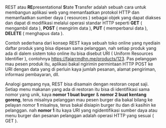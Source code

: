
REST atau **RE**presentational **S**tate **T**ransfer adalah sebuah cara untuk membangun aplikasi web yang memanfaatkan protokol HTTP dan memanfaatkan sumber daya ( resources ) sebagai objek yang dapat diakses dan dapat di modifikasi melalui operasi standar HTTP seperti **GET** ( mengambil data ), **POST** ( mengirim data ), **PUT** ( memperbarui data ), **DELETE** ( menghapus data ).

Contoh sederhana dari konsep REST kaya sebuah toko online yang nyediain daftar produk yang bisa dipesan sama pelanggan, nah setiap produk yang ada di dalem sistem toko online itu bisa disebut URI ( Uniform Resources Identifier ), contohnya https://fajarrmdhn.me/products/123. Pas pelanggan mau pesen produk itu, aplikasi bakal ngirimin permintaan HTTP POST ke URI dengan data yang di perluin kaya jumlah pesanan, alamat pengiriman, informasi pembayaran, dll.

Analogi gampang nya, REST bisa disamain dengan restoran cepat saji. Setiap menu makanan yang ada di restoran itu bisa di identifikasi sama nomor yang unik, kaya **nomor 1 buat burger** & **nomor 2 buat kentang goreng**, terus misalnya pelanggan mau pesen burger dia bakal bilang ke pelayan nomor **1** misalnya, terus bakal disiapin burger itu dan di kasihin ke pelanggan. nah **nomor 1** itu kaya URI yang ngidentifikasi sumber daya atau menu burger dan pesanan pelanggan adalah operasi HTTP yang sesuai ( GET ).


